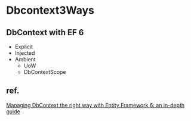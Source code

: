 # Dbcontext3Ways
## DbContext with EF 6
- Explicit
- Injected
- Ambient
  - UoW
  - DbContextScope

## ref.
[Managing DbContext the right way with Entity Framework 6: an in-depth guide](http://mehdi.me/ambient-dbcontext-in-ef6/)
